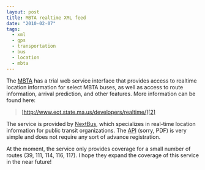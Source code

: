 ```yaml
---
layout: post
title: MBTA realtime XML feed
date: "2010-02-07"
tags:
  - xml
  - gps
  - transportation
  - bus
  - location
  - mbta
---
```


The [MBTA][1] has a trial web service interface that provides access to realtime location information for select MBTA buses, as well as access to route information, arrival prediction, and other features. More information can be found here:

> [http://www.eot.state.ma.us/developers/realtime/][2]

The service is provided by [NextBus][3], which specializes in real-time location information for public transit organizations. The [API][4] (sorry, PDF) is very simple and does not require any sort of advance registration.

At the moment, the service only provides coverage for a small number of routes (39, 111, 114, 116, 117). I hope they expand the coverage of this service in the near future!

[1]: http://mbta.com/
[2]: http://www.eot.state.ma.us/developers/realtime/
[3]: http://www.nextbus.com/
[4]: http://www.eot.state.ma.us/developers/downloads/MBTA_XML_Feed_Trial_Docs_13Nov09.pdf

